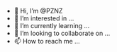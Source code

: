 - 👋 Hi, I’m @PZNZ
- 👀 I’m interested in ...
- 🌱 I’m currently learning ...
- 💞️ I’m looking to collaborate on ...
- 📫 How to reach me ...

<!---
PZNZ/PZNZ is a ✨ special ✨ repository because its `README.md` (this file) appears on your GitHub profile.
You can click the Preview link to take a look at your changes.
--->

